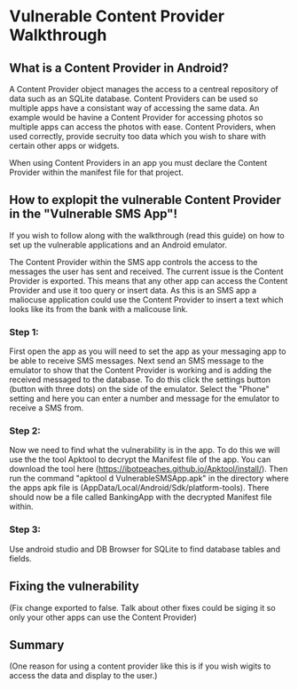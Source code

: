 # Vulnerable Content Provider Walkthrough


## What is a Content Provider in Android?
A Content Provider object manages the access to a centreal repository of data such as an SQLite database. Content Providers can be used so multiple apps have a consistant way of accessing the same data. An example would be havine a Content Provider for accessing photos so multiple apps can access the photos with ease. Content Providers, when used correctly, provide secruity too data which you wish to share with certain other apps or widgets.


When using Content Providers in an app you must declare the Content Provider within the manifest file for that project.


## How to explopit the vulnerable Content Provider in the "Vulnerable SMS App"!
If you wish to follow along with the walkthrough (read this guide) on how to set up the vulnerable applications and an Android emulator.


The Content Provider within the SMS app controls the access to the messages the user has sent and received. The current issue is the Content Provider is exported. This means that any other app can access the Content Provider and  use it too query or insert data. As this is an SMS app a maliocuse application could use the Content Provider to insert a text which looks like its from the bank with a malicouse link.


### Step 1:
First open the app as you will need to set the app as your messaging app to be able to receive SMS messages. Next send an SMS message to the emulator to show that the Content Provider is working and is adding the received messaged to the database. To do this click the settings button (button with three dots) on the side of the emulator. Select the "Phone" setting and here you can enter a number and message for the emulator to receive a SMS from.


### Step 2:
Now we need to find what the vulnerability is in the app. To do this we will use the the tool Apktool to decrypt the Manifest file of the app. You can download the tool here (https://ibotpeaches.github.io/Apktool/install/). Then run the command "apktool d VulnerableSMSApp.apk" in the directory where the apps apk file is (AppData/Local/Android/Sdk/platform-tools). There should now be a file called BankingApp with the decrypted Manifest file within.

### Step 3:
Use android studio and DB Browser for SQLite to find database tables and fields.



## Fixing the vulnerability
(Fix change exported to false. Talk about other fixes could be siging it so only your other apps can use the Content Provider)

## Summary


(One reason for using a content provider like this is if you wish wigits to access the data and display to the user.)
